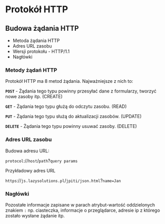 # Protokół HTTP

## Budowa żądania HTTP

- Metoda żądania HTTP
- Adres URL zasobu
- Wersji protokołu - HTTP/1.1
- Nagłówki

### Metody żądań HTTP

Protokół HTTP ma 8 metod żądania. Najważniejsze z nich to:

**`POST`** - Żądania tego typu powinny przesyłać dane z formularzy, tworzyć nowe zasoby itp. (CREATE)

**`GET`** - Żądania tego typu głużą do odczytu zasobu. (READ)

**`PUT`** - Żądania tego typu służą do aktualizacji zasobów. (UPDATE)

**`DELETE`** - Żądania tego typu powinny usuwać zasoby. (DELETE)

### Adres URL zasobu

Budowa adresu URL:

`protocol`://`host`/`path`?`query params`

Przykładowy adres URL

`https`://`js.lazysolutions.pl`/`jpiti/json.html`?`name=Jan`

### Nagłówki

Pozostałe informacje zapisane w parach atrybut-wartość oddzielonych znakiem `:` np. ciasteczka, informacje o przeglądarce, adresie ip z którego zostało wysłane żądanie itp.


